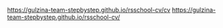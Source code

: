 https://gulzina-team-stepbystep.github.io/rsschool-cv/cv
https://gulzina-team-stepbystep.github.io/rsschool-cv/